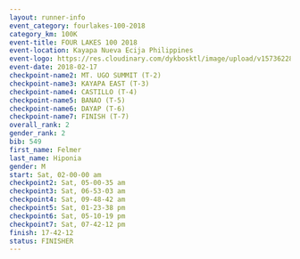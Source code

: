 ```yaml
---
layout: runner-info 
event_category: fourlakes-100-2018 
category_km: 100K 
event-title: FOUR LAKES 100 2018 
event-location: Kayapa Nueva Ecija Philippines 
event-logo: https://res.cloudinary.com/dykbosktl/image/upload/v1573622832/Logo/logo_1_hdutmh.jpg 
event-date: 2018-02-17 
checkpoint-name2: MT. UGO SUMMIT (T-2) 
checkpoint-name3: KAYAPA EAST (T-3) 
checkpoint-name4: CASTILLO (T-4) 
checkpoint-name5: BANAO (T-5) 
checkpoint-name6: DAYAP (T-6) 
checkpoint-name7: FINISH (T-7) 
overall_rank: 2
gender_rank: 2
bib: 549
first_name: Felmer
last_name: Hiponia
gender: M
start: Sat, 02-00-00 am
checkpoint2: Sat, 05-00-35 am
checkpoint3: Sat, 06-53-03 am
checkpoint4: Sat, 09-48-42 am
checkpoint5: Sat, 01-23-38 pm
checkpoint6: Sat, 05-10-19 pm
checkpoint7: Sat, 07-42-12 pm
finish: 17-42-12
status: FINISHER
---
```

